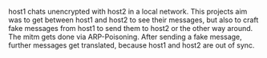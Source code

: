 host1 chats unencrypted with host2 in a local network.
This projects aim was to get between host1 and host2 to see their messages, but also to craft fake messages from host1 to send them to host2 or the other way around.
The mitm gets done via ARP-Poisoning.
After sending a fake message, further messages get translated, because host1 and host2 are out of sync.
